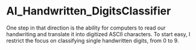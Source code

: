 # AI_Handwritten_DigitsClassifier
One step in that direction is the ability for computers to read our handwriting and translate it into digitized ASCII characters. To start easy, I restrict the focus on classifying single handwritten digits, from 0 to 9.

